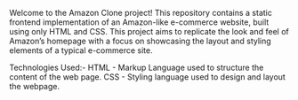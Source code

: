 Welcome to the Amazon Clone project!
This repository contains a static frontend implementation of an Amazon-like e-commerce website, built using only HTML and CSS. 
This project aims to replicate the look and feel of Amazon’s homepage with a focus on showcasing the layout and styling elements of a typical e-commerce site.

Technologies Used:-
HTML - Markup Language used to structure the content of the web page.
CSS - Styling language used to design and layout the webpage.


